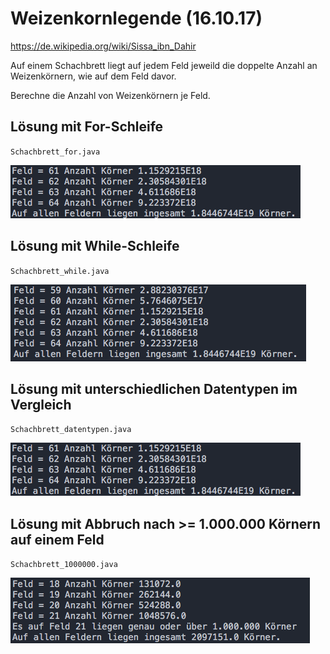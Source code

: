 # Weizenkornlegende (16.10.17)
https://de.wikipedia.org/wiki/Sissa_ibn_Dahir

Auf einem Schachbrett liegt auf jedem Feld jeweild die doppelte Anzahl an Weizenkörnern, wie auf dem Feld davor.

Berechne die Anzahl von Weizenkörnern je Feld.



## Lösung mit For-Schleife

`Schachbrett_for.java`

![for](./images/for.png)

## Lösung mit While-Schleife

`Schachbrett_while.java`

![while](./images/while.png)

## Lösung mit unterschiedlichen Datentypen im Vergleich

`Schachbrett_datentypen.java`

![datentypen](./images/for.png)

## Lösung mit Abbruch nach >= 1.000.000 Körnern auf einem Feld

`Schachbrett_1000000.java`

![1000000](./images/1000000.png)